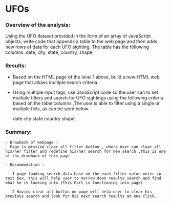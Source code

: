# UFOs

### Overview of the analysis:
Using the UFO dataset provided in the form of an array of JavaScript objects, write code that appends a table to the web page and then adds new rows of data for each UFO sighting. The table has the following columns: date, city, state, country, shape.

### Results:

   - Based on the HTML page of the level 1 above, build a new HTML web page that allows multiple search criteria.

   - Using multiple input tags, use JavaScript code so the user can to set multiple filters and search for UFO sightings using the following    criteria based on the table columns ,The user is able to filter using a single or multiple fiels, as can be seen below.   

        date
        city
        state
        country
        shape

### Summary:    
     
    - Drawback of webpage :
      Page is missing clear all filter button , where user can clear all his/her filter and redefine his/her search for new search ,this is one of the drawback of this page 

    - Recommndation :
       
       1 page loading search data base on the each filter value enter in text box, this will help user to narrow down results search and find what he is looking into (This Part is functioning into page) 

       2 Having clear all button on page will help user to clear his previous search and look for his next search results at one click.
      
     

